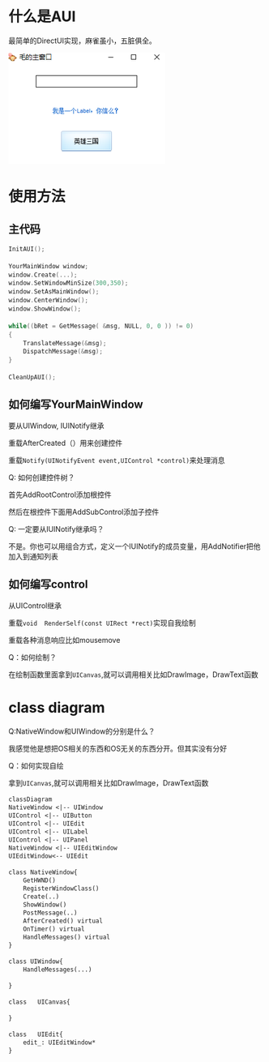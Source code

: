 # 什么是AUI

最简单的DirectUI实现，麻雀虽小，五脏俱全。

![image-20210327000937229](../../images/2021-03-26-AUI代码分析/image-20210327000937229.png)

# 使用方法

## 主代码

```cpp
InitAUI();

YourMainWindow window;
window.Create(...);
window.SetWindowMinSize(300,350);
window.SetAsMainWindow();
window.CenterWindow();
window.ShowWindow();

while((bRet = GetMessage( &msg, NULL, 0, 0 )) != 0)
{
    TranslateMessage(&msg); 
    DispatchMessage(&msg); 
}

CleanUpAUI();
```

## 如何编写YourMainWindow

要从UIWindow, IUINotify继承

重载AfterCreated（）用来创建控件

重载`Notify(UINotifyEvent event,UIControl *control)`来处理消息

Q: 如何创建控件树？

首先AddRootControl添加根控件

然后在根控件下面用AddSubControl添加子控件

Q: 一定要从IUINotify继承吗？

不是。你也可以用组合方式，定义一个IUINotify的成员变量，用AddNotifier把他加入到通知列表



## 如何编写control

从UIControl继承

重载`void  RenderSelf(const UIRect *rect)`实现自我绘制

重载各种消息响应比如mousemove

Q：如何绘制？

在绘制函数里面拿到`UICanvas`,就可以调用相关比如DrawImage，DrawText函数

# class diagram

Q:NativeWindow和UIWindow的分别是什么？

我感觉他是想把OS相关的东西和OS无关的东西分开。但其实没有分好

Q：如何实现自绘

拿到`UICanvas`,就可以调用相关比如DrawImage，DrawText函数

```mermaid
classDiagram
NativeWindow <|-- UIWindow
UIControl <|-- UIButton
UIControl <|-- UIEdit
UIControl <|-- UILabel
UIControl <|-- UIPanel
NativeWindow <|-- UIEditWindow
UIEditWindow<-- UIEdit

class NativeWindow{
	GetHWND()
	RegisterWindowClass()
	Create(..)
	ShowWindow()
	PostMessage(..)
	AfterCreated() virtual
	OnTimer() virtual
	HandleMessages() virtual
}

class UIWindow{
	HandleMessages(...)
	
}

class	UICanvas{
	
}

class	UIEdit{
	edit_: UIEditWindow*
}
```

